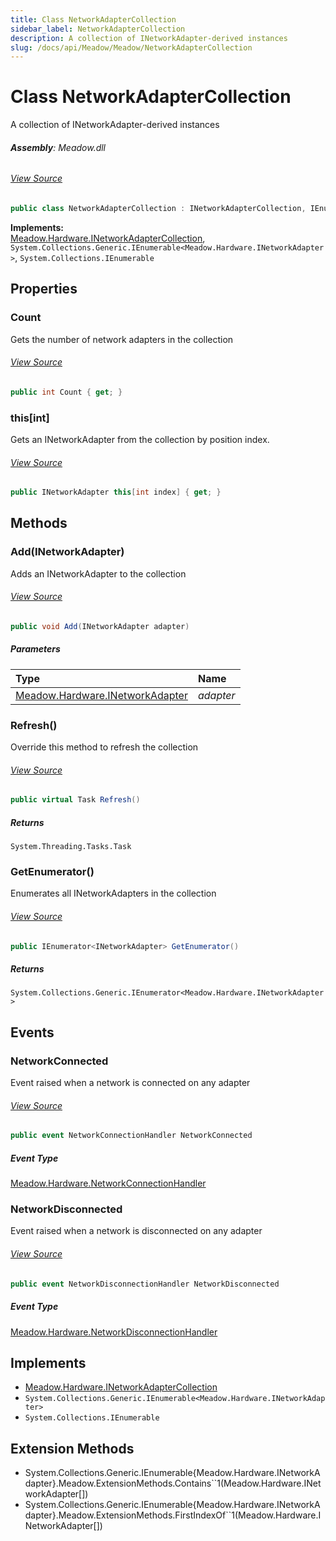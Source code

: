 ```yaml
---
title: Class NetworkAdapterCollection
sidebar_label: NetworkAdapterCollection
description: A collection of INetworkAdapter-derived instances
slug: /docs/api/Meadow/Meadow/NetworkAdapterCollection
---
```

# Class NetworkAdapterCollection
A collection of INetworkAdapter-derived instances

###### **Assembly**: Meadow.dll
###### [View Source](https://github.com/WildernessLabs/Meadow.Core.git/blob/develop/source/Meadow.Core/NetworkAdapterCollection.cs#L11)
```csharp title="Declaration"
public class NetworkAdapterCollection : INetworkAdapterCollection, IEnumerable<INetworkAdapter>, IEnumerable
```
**Implements:**  
[Meadow.Hardware.INetworkAdapterCollection](../Meadow.Hardware/INetworkAdapterCollection), `System.Collections.Generic.IEnumerable<Meadow.Hardware.INetworkAdapter>`, `System.Collections.IEnumerable`

## Properties
### Count
Gets the number of network adapters in the collection
###### [View Source](https://github.com/WildernessLabs/Meadow.Core.git/blob/develop/source/Meadow.Core/NetworkAdapterCollection.cs#L21)
```csharp title="Declaration"
public int Count { get; }
```
### this[int]
Gets an INetworkAdapter from the collection by position index.
###### [View Source](https://github.com/WildernessLabs/Meadow.Core.git/blob/develop/source/Meadow.Core/NetworkAdapterCollection.cs#L28)
```csharp title="Declaration"
public INetworkAdapter this[int index] { get; }
```
## Methods
### Add(INetworkAdapter)
Adds an INetworkAdapter to the collection
###### [View Source](https://github.com/WildernessLabs/Meadow.Core.git/blob/develop/source/Meadow.Core/NetworkAdapterCollection.cs#L34)
```csharp title="Declaration"
public void Add(INetworkAdapter adapter)
```

##### Parameters

| Type | Name |
|:--- |:--- |
| [Meadow.Hardware.INetworkAdapter](../Meadow.Hardware/INetworkAdapter) | *adapter* |

### Refresh()
Override this method to refresh the collection
###### [View Source](https://github.com/WildernessLabs/Meadow.Core.git/blob/develop/source/Meadow.Core/NetworkAdapterCollection.cs#L45)
```csharp title="Declaration"
public virtual Task Refresh()
```

##### Returns

`System.Threading.Tasks.Task`
### GetEnumerator()
Enumerates all INetworkAdapters in the collection
###### [View Source](https://github.com/WildernessLabs/Meadow.Core.git/blob/develop/source/Meadow.Core/NetworkAdapterCollection.cs#L51)
```csharp title="Declaration"
public IEnumerator<INetworkAdapter> GetEnumerator()
```

##### Returns

`System.Collections.Generic.IEnumerator<Meadow.Hardware.INetworkAdapter>`
## Events
### NetworkConnected
Event raised when a network is connected on any adapter
###### [View Source](https://github.com/WildernessLabs/Meadow.Core.git/blob/develop/source/Meadow.Core/NetworkAdapterCollection.cs#L14)
```csharp title="Declaration"
public event NetworkConnectionHandler NetworkConnected
```
##### Event Type
[Meadow.Hardware.NetworkConnectionHandler](../Meadow.Hardware/NetworkConnectionHandler)
### NetworkDisconnected
Event raised when a network is disconnected on any adapter
###### [View Source](https://github.com/WildernessLabs/Meadow.Core.git/blob/develop/source/Meadow.Core/NetworkAdapterCollection.cs#L16)
```csharp title="Declaration"
public event NetworkDisconnectionHandler NetworkDisconnected
```
##### Event Type
[Meadow.Hardware.NetworkDisconnectionHandler](../Meadow.Hardware/NetworkDisconnectionHandler)

## Implements

* [Meadow.Hardware.INetworkAdapterCollection](../Meadow.Hardware/INetworkAdapterCollection)
* `System.Collections.Generic.IEnumerable<Meadow.Hardware.INetworkAdapter>`
* `System.Collections.IEnumerable`
## Extension Methods
* System.Collections.Generic.IEnumerable&#123;Meadow.Hardware.INetworkAdapter&#125;.Meadow.ExtensionMethods.Contains``1(Meadow.Hardware.INetworkAdapter[])
* System.Collections.Generic.IEnumerable&#123;Meadow.Hardware.INetworkAdapter&#125;.Meadow.ExtensionMethods.FirstIndexOf``1(Meadow.Hardware.INetworkAdapter[])
